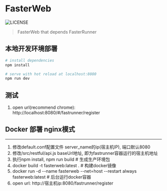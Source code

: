 # FasterWeb

![LICENSE](https://img.shields.io/github/license/yinquanwang/FasterRunner.svg)
> FasterWeb that depends FasterRunner

## 本地开发环境部署

``` bash
# install dependencies
npm install

# serve with hot reload at localhost:8080
npm run dev

```

测试
-----------

1. open url(recommend chrome): http://localhost:8080/#/fastrunner/register

## Docker 部署 nginx模式
--------------
1. 修改default.conf配置文件 server_name的ip(宿主机IP), 端口默认8080
2. 修改/src/restful/api.js baseUrl地址, 即为fastrunner容器运行的宿主机地址
3. 执行npm install, npm run build # 生成生产环境包
3. docker build -t fasterweb:latest .    # 构建docker镜像
4. docker run -d --name fasterweb --net=host --restart always fasterweb:latest  # 后台运行docker容器
5. open url: http://宿主机ip:8080/fastrunner/register
